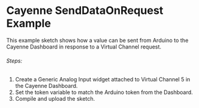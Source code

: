 # Cayenne SendDataOnRequest Example

This example sketch shows how a value can be sent from Arduino to the Cayenne Dashboard in 
response to a Virtual Channel request.

###### Steps:
1. Create a Generic Analog Input widget attached to Virtual Channel 5 in the Cayenne Dashboard.
2. Set the token variable to match the Arduino token from the Dashboard.
3. Compile and upload the sketch.